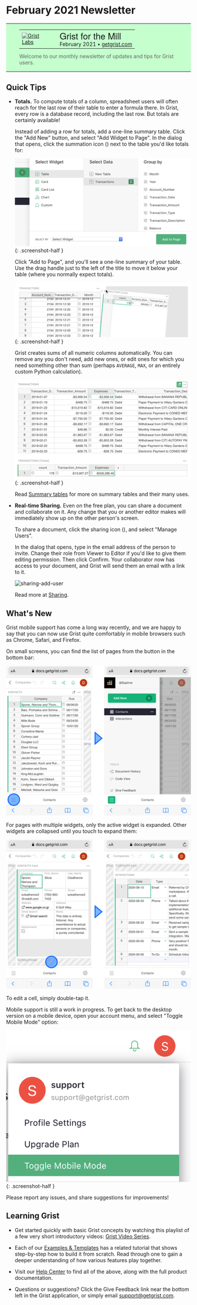 # February 2021 Newsletter

<style>
  /* restore some poorly overridden defaults */
  .newsletter-header .table {
    background-color: initial;
    border: initial;
  }
  .newsletter-header .table > tbody > tr > td {
    padding: initial;
    border: initial;
    vertical-align: initial;
  }
  .newsletter-header img.header-img {
    padding: initial;
    max-width: initial;
    display: initial;
    padding: initial;
    line-height: initial;
    background-color: initial;
    border: initial;
    border-radius: initial;
    margin: initial;
  }

  /* copy newsletter styles, with a prefix for sufficient specificity */
  .newsletter-header .header {
    border: none;
    padding: 0;
    margin: 0;
  }
  .newsletter-header table > tbody > tr > td.header-image {
    width: 80px;
    padding-right: 16px;
  }
  .newsletter-header table > tbody > tr > td.header-text {
    background-color: #c4ffcd;
    padding: 16px 36px;
  }
  .newsletter-header table.header-top {
    border: none;
    padding: 0;
    margin: 0;
    width: 100%;
  }
  .header-title {
    font-family: Helvetica Neue, Helvetica, Arial, sans-serif;
    font-size: 24px;
    line-height: 28px;
  }
  .header-month {
  }
  .header-welcome {
    margin-top: 12px;
    color: #666666;
  }
  .center {
    text-align: center;
  }
</style>
<div class="newsletter-header">
<table class="header" cellpadding="0" cellspacing="0" border="0"><tr>
  <td class="header-text">
    <table class="header-top"><tr>
      <td class="header-image">
        <a href="https://www.getgrist.com">
          <img class="header-img" src="/images/newsletters/2021-02/chocolates-logo.png" width="80" height="80" alt="Grist Labs" border="0">
        </a>
      </td>
      <td class="header-top-text">
        <div class="header-title">Grist for the Mill</div>
        <div class="header-month">February 2021
          &#8226; <a href="https://www.getgrist.com/">getgrist.com</a></div>
      </td>
    </tr></table>
    <div class="header-welcome">
      Welcome to our monthly newsletter of updates and tips for Grist users.
    </div>
  </td>
</tr></table>
</div>

## Quick Tips

- **Totals.** To compute totals of a column, spreadsheet users will often reach for the last row
  of their table to enter a formula there. In Grist, every row is a database record, including the
  last row. But totals are certainly available!

    Instead of adding a row for totals, add a one-line summary table. Click the "Add New" button,
    and select "Add Widget to Page". In the dialog that opens, click the summation icon
    (<span class="grist-icon" style="--icon: var(--icon-Pivot)"></span>) next to the table you'd like
    totals for:

    <span class="screenshot-large">*![Summary Dialog](../images/newsletters/2021-02/summary-picker.png)*</span>
    {: .screenshot-half }

    Click "Add to Page", and you'll see a one-line summary of your table. Use the drag handle just to
    the left of the title to move it below your table (where you normally expect totals).

    <span class="screenshot-large">*![Drag Totals](../images/newsletters/2021-02/drag-totals.png)*</span>
    {: .screenshot-half }

    Grist creates sums of all numeric columns automatically. You can remove any you don't need,
    add new ones, or edit ones for which you need something other than sum (perhaps `AVERAGE`, `MAX`,
    or an entirely custom Python calculation).

    <span class="screenshot-large">*![Totals Row](../images/newsletters/2021-02/totals-row.png)*</span>
      {: .screenshot-half }

    Read [Summary tables](../summary-tables.md) for more on summary tables and their many uses.

- **Real-time Sharing.** Even on the free plan, you can share a document and collaborate on it.
  Any change that you or another editor makes will immediately show up on the other person's screen.

    To share a document, click the sharing icon
    (<span class="grist-icon" style="--icon: var(--icon-Share)"></span>), and select "Manage Users".

    In the dialog that opens, type in the email address of the person to invite. Change their role
    from Viewer to Editor if you'd like to give them editing permission. Then click Confirm. Your
    collaborator now has access to your document, and Grist will send them an email with a link to
    it.

    ![sharing-add-user](../images/sharing/sharing-add-user.png)

    Read more at [Sharing](../sharing.md).


## What's New

Grist mobile support has come a long way recently, and we are happy to say that you can now use
Grist quite comfortably in mobile browsers such as Chrome, Safari, and Firefox.

On small screens, you can find the list of pages from the button in the bottom bar:

  ![Mobile Pages](../images/newsletters/2021-02/mobile-pages.png)

For pages with multiple widgets, only the active widget is expanded. Other widgets are collapsed
until you touch to expand them:

  ![Mobile Widgets](../images/newsletters/2021-02/mobile-widgets.png)

To edit a cell, simply double-tap it.

Mobile support is still a work in progress. To get back to the desktop version on a mobile device,
open your account menu, and select "Toggle Mobile Mode" option:

  *![toggle-mobile-mode](../images/toggle-mobile-mode.png)*
  {: .screenshot-half }

Please report any issues, and share suggestions for improvements!

## Learning Grist

- Get started quickly with basic Grist concepts by watching this playlist
  of a few very short introductory videos:
  [Grist Video Series](https://www.youtube.com/playlist?list=PL3Q9Tu1JOy_4Mq8JlcjZXEMyJY69kda44).

- Each of our [Examples & Templates](https://docs.getgrist.com/ws/59/)
  has a related tutorial that shows step-by-step how to build it
  from scratch. Read through one to gain a deeper understanding of how
  various features play together.

- Visit our [Help Center](../index.md) to
  find all of the above, along with the full product documentation.

- Questions or suggestions? Click the
  <span class="app-menu-item"><span class="grist-icon" style="--icon: var(--icon-Feedback)"></span> Give Feedback</span>
  link near the bottom left in the Grist application, or simply email
  <support@getgrist.com>.
